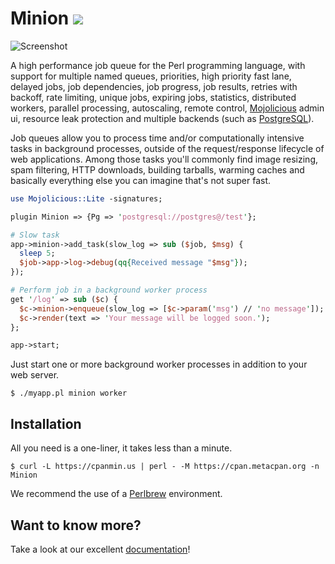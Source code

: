 
# Minion [![](https://github.com/mojolicious/minion/workflows/linux/badge.svg)](https://github.com/mojolicious/minion/actions)

![Screenshot](https://raw.github.com/mojolicious/minion/master/examples/admin.png?raw=true)

  A high performance job queue for the Perl programming language, with support for multiple named queues, priorities,
  high priority fast lane, delayed jobs, job dependencies, job progress, job results, retries with backoff, rate
  limiting, unique jobs, expiring jobs, statistics, distributed workers, parallel processing, autoscaling, remote
  control, [Mojolicious](https://mojolicious.org) admin ui, resource leak protection and multiple backends (such as
  [PostgreSQL](https://www.postgresql.org)).

  Job queues allow you to process time and/or computationally intensive tasks in background processes, outside of the
  request/response lifecycle of web applications. Among those tasks you'll commonly find image resizing, spam filtering,
  HTTP downloads, building tarballs, warming caches and basically everything else you can imagine that's not super fast.

```perl
use Mojolicious::Lite -signatures;

plugin Minion => {Pg => 'postgresql://postgres@/test'};

# Slow task
app->minion->add_task(slow_log => sub ($job, $msg) {
  sleep 5;
  $job->app->log->debug(qq{Received message "$msg"});
});

# Perform job in a background worker process
get '/log' => sub ($c) {
  $c->minion->enqueue(slow_log => [$c->param('msg') // 'no message']);
  $c->render(text => 'Your message will be logged soon.');
};

app->start;
```

  Just start one or more background worker processes in addition to your web server.

    $ ./myapp.pl minion worker

## Installation

  All you need is a one-liner, it takes less than a minute.

    $ curl -L https://cpanmin.us | perl - -M https://cpan.metacpan.org -n Minion

  We recommend the use of a [Perlbrew](http://perlbrew.pl) environment.

## Want to know more?

  Take a look at our excellent
  [documentation](https://mojolicious.org/perldoc/Minion)!
